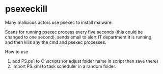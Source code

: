 # psexeckill

Many malicious actors use psexec to install malware.

Scans for running psexec process every five seconds (this could be changed to one second), sends email to alert IT department it is running, and then kills any the cmd and psexec processes. 

How to use

1. add PS.ps1 to C:\scripts (or adjust folder name in script then save there)
2. Import PS.xml to task scheduler in a random folder.
